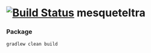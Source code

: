 [![Build Status](https://travis-ci.org/theborakompanioni/mesqueteltra.svg?branch=master)](https://travis-ci.org/theborakompanioni/mesqueteltra)
mesqueteltra
====

### Package
```
gradlew clean build
```
